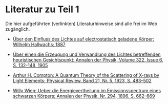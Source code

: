 # Literatur zu Teil 1

Die hier aufgeführten (verlinkten) Literaturhinweise sind alle frei im Web zugänglich.


- [Über den Einfluss des Lichtes auf electrostatisch geladene Körper; Wilhelm Hallwachs; 1887](https://grundpraktikum.physik.uni-saarland.de/gpalt/Anleitungen/Ergaenzungen/J1_Papers/Photoeffekt%20-%20Hallwachs_1.pdf)

- [Über einen die Erzeugung und Verwandlung des Lichtes betreffenden heuristischen Gesichtspunkt; Annalen der Physik, Volume 322, Issue 6, S. 132-148, 1905](https://onlinelibrary.wiley.com/doi/epdf/10.1002/andp.19053220607)

- [Arthur H. Compton: A Quantum Theory of the Scattering of X-rays by Light Elements; Physical Review. Band 21, Nr. 5, 1923, S. 483–502](https://journals.aps.org/pr/pdf/10.1103/PhysRev.21.483)

- [Willy Wien; Ueber die Energievertheilung im Emissionsspectrum eines schwarzen Körpers; Annalen der Physik. Nr. 294, 1896. S. 662–669](https://myweb.rz.uni-augsburg.de/~eckern/adp/history/historic-papers/1896_294_662-669.pdf)




